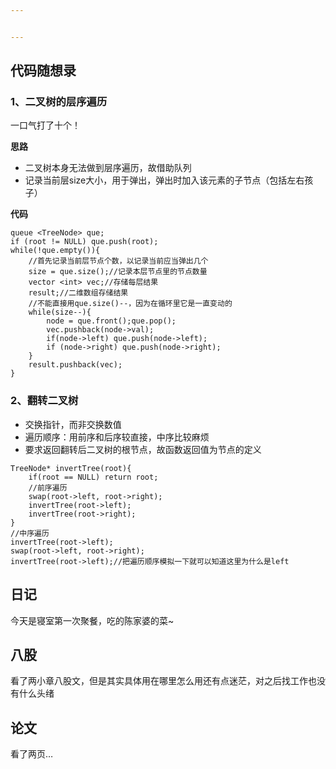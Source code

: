 ```yaml
---


---
```


<h2 id="代码随想录">代码随想录</h2>
<h3 id="、二叉树的层序遍历">1、二叉树的层序遍历</h3>
<p>一口气打了十个！</p>
<p><strong>思路</strong></p>
<ul>
<li>二叉树本身无法做到层序遍历，故借助队列</li>
<li>记录当前层size大小，用于弹出，弹出时加入该元素的子节点（包括左右孩子）</li>
</ul>
<p><strong>代码</strong></p>
<pre class=" language-c"><code class="prism  language-c">queue <span class="token operator">&lt;</span>TreeNode<span class="token operator">&gt;</span> que<span class="token punctuation">;</span>
<span class="token keyword">if</span> <span class="token punctuation">(</span>root <span class="token operator">!=</span> <span class="token constant">NULL</span><span class="token punctuation">)</span> que<span class="token punctuation">.</span><span class="token function">push</span><span class="token punctuation">(</span>root<span class="token punctuation">)</span><span class="token punctuation">;</span>
<span class="token keyword">while</span><span class="token punctuation">(</span><span class="token operator">!</span>que<span class="token punctuation">.</span><span class="token function">empty</span><span class="token punctuation">(</span><span class="token punctuation">)</span><span class="token punctuation">)</span><span class="token punctuation">{</span>
	<span class="token comment">//首先记录当前层节点个数，以记录当前应当弹出几个</span>
	size <span class="token operator">=</span> que<span class="token punctuation">.</span><span class="token function">size</span><span class="token punctuation">(</span><span class="token punctuation">)</span><span class="token punctuation">;</span><span class="token comment">//记录本层节点里的节点数量</span>
	vector <span class="token operator">&lt;</span><span class="token keyword">int</span><span class="token operator">&gt;</span> vec<span class="token punctuation">;</span><span class="token comment">//存储每层结果</span>
	result<span class="token punctuation">;</span><span class="token comment">//二维数组存储结果</span>
	<span class="token comment">//不能直接用que.size()--，因为在循环里它是一直变动的</span>
	<span class="token keyword">while</span><span class="token punctuation">(</span>size<span class="token operator">--</span><span class="token punctuation">)</span><span class="token punctuation">{</span>
		node <span class="token operator">=</span> que<span class="token punctuation">.</span><span class="token function">front</span><span class="token punctuation">(</span><span class="token punctuation">)</span><span class="token punctuation">;</span>que<span class="token punctuation">.</span><span class="token function">pop</span><span class="token punctuation">(</span><span class="token punctuation">)</span><span class="token punctuation">;</span>
		vec<span class="token punctuation">.</span><span class="token function">pushback</span><span class="token punctuation">(</span>node<span class="token operator">-&gt;</span>val<span class="token punctuation">)</span><span class="token punctuation">;</span>
		<span class="token keyword">if</span><span class="token punctuation">(</span>node<span class="token operator">-&gt;</span>left<span class="token punctuation">)</span> que<span class="token punctuation">.</span><span class="token function">push</span><span class="token punctuation">(</span>node<span class="token operator">-&gt;</span>left<span class="token punctuation">)</span><span class="token punctuation">;</span>
		<span class="token keyword">if</span> <span class="token punctuation">(</span>node<span class="token operator">-&gt;</span>right<span class="token punctuation">)</span> que<span class="token punctuation">.</span><span class="token function">push</span><span class="token punctuation">(</span>node<span class="token operator">-&gt;</span>right<span class="token punctuation">)</span><span class="token punctuation">;</span>
	<span class="token punctuation">}</span>
	result<span class="token punctuation">.</span><span class="token function">pushback</span><span class="token punctuation">(</span>vec<span class="token punctuation">)</span><span class="token punctuation">;</span>
<span class="token punctuation">}</span>
</code></pre>
<h3 id="、翻转二叉树">2、翻转二叉树</h3>
<ul>
<li>交换指针，而非交换数值</li>
<li>遍历顺序：用前序和后序较直接，中序比较麻烦</li>
<li>要求返回翻转后二叉树的根节点，故函数返回值为节点的定义</li>
</ul>
<pre class=" language-c"><code class="prism  language-c">TreeNode<span class="token operator">*</span> <span class="token function">invertTree</span><span class="token punctuation">(</span>root<span class="token punctuation">)</span><span class="token punctuation">{</span>
	<span class="token keyword">if</span><span class="token punctuation">(</span>root <span class="token operator">==</span> <span class="token constant">NULL</span><span class="token punctuation">)</span> <span class="token keyword">return</span> root<span class="token punctuation">;</span>
	<span class="token comment">//前序遍历</span>
	<span class="token function">swap</span><span class="token punctuation">(</span>root<span class="token operator">-&gt;</span>left<span class="token punctuation">,</span> root<span class="token operator">-&gt;</span>right<span class="token punctuation">)</span><span class="token punctuation">;</span>
	<span class="token function">invertTree</span><span class="token punctuation">(</span>root<span class="token operator">-&gt;</span>left<span class="token punctuation">)</span><span class="token punctuation">;</span>
	<span class="token function">invertTree</span><span class="token punctuation">(</span>root<span class="token operator">-&gt;</span>right<span class="token punctuation">)</span><span class="token punctuation">;</span>
<span class="token punctuation">}</span>
<span class="token comment">//中序遍历</span>
<span class="token function">invertTree</span><span class="token punctuation">(</span>root<span class="token operator">-&gt;</span>left<span class="token punctuation">)</span><span class="token punctuation">;</span>
<span class="token function">swap</span><span class="token punctuation">(</span>root<span class="token operator">-&gt;</span>left<span class="token punctuation">,</span> root<span class="token operator">-&gt;</span>right<span class="token punctuation">)</span><span class="token punctuation">;</span>
<span class="token function">invertTree</span><span class="token punctuation">(</span>root<span class="token operator">-&gt;</span>left<span class="token punctuation">)</span><span class="token punctuation">;</span><span class="token comment">//把遍历顺序模拟一下就可以知道这里为什么是left</span>
</code></pre>
<h2 id="日记">日记</h2>
<p>今天是寝室第一次聚餐，吃的陈家婆的菜~</p>
<h2 id="八股">八股</h2>
<p>看了两小章八股文，但是其实具体用在哪里怎么用还有点迷茫，对之后找工作也没有什么头绪</p>
<h2 id="论文">论文</h2>
<p>看了两页…</p>

